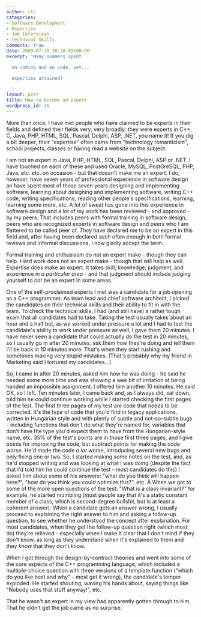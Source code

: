 ```yaml
---
author: rlc
categories:
- Software Development
- Expertise
- Job Interviews
- Technical Skills
comments: true
date: 2009-07-19 20:20:01+00:00
excerpt: 'Many summers spent

  on coding and on code, yet...

  expertise attained?

  '
layout: post
title: How to become an expert
wordpress_id: 36
---
```


More than once, I have met people who have claimed to be experts in their fields and defined their fields very, very broadly: they were experts in C++, C, Java, PHP, HTML, SQL, Pascal, Delphi, ASP, .NET, you name it! If you dig a bit deeper, their "expertise" often came from "technology romanticism", school projects, classes or having read a website on the subject.

I am not an expert in Java, PHP, HTML, SQL, Pascal, Delphi, ASP or .NET. I have touched on each of these and used Oracle, MySQL, PostGreSQL, PHP, Java, etc. etc. on occasion - but that doesn't make me an expert. I do, however, have seven years of professional experience in software design an have spent most of those seven years designing and implementing software, learning about designing and implementing software, writing C++ code, writing specifications, reading other people's specifications, learning, learning some more, etc. A lot of sweat has gone into this experience in software design and a lot of my work has been reviewed - and approved - by my peers. That includes peers with formal training in software design, peers who are recognized experts in software design and peers who I am flattered to be called peer of. _They_ have declared me to be an expert in this field and, after having been declared such often enough in both formal reviews and informal discussions, I now gladly accept the term.

Formal training and enthusiasm do not an expert make - though they can help. Hard work does not an expert make - though that will help as well. _Expertise_ does make an expert. It takes skill, knowledge, judgment, and experience _in a particular area_ - and that judgment should include judging yourself to _not_ be an expert in some areas.

One of the self-proclaimed experts I met was a candidate for a job opening as a C++ programmer. As team lead and chief software architect, I picked the candidates on their technical skills and their ability to fit in with the team. To check the technical skills, I had (and still have) a rather tough exam that all candidates had to take. Taking the test usually takes about an hour and a half but, as we worked under pressure a lot and I had to test the candidate's ability to work under pressure as well, I gave them 20 minutes. I have never seen a candidate that could actually do the test in 20 minutes, so I usually go in after 20 minutes, ask them how they're doing and tell them I'll be back in 10 minutes more. That's when they start rushing and sometimes making very stupid mistakes. (That's probably why my friend in Marketing said I tortured my candidates...)

So, I came in after 20 minutes, asked him how he was doing - he said he needed some more time and was showing a wee bit of irritation at being handed an impossible assignment. I offered him another 10 minutes. He said OK, so I left. Ten minutes later, I came back and, as I always did, sat down, told him he could continue working while I started checking the first pages of the test. The first three pages of my test are code that needs to be corrected. It's the type of code that you'd find in legacy applications, written in Hungarian style and with plenty of subtle and not-so-subtle bugs - including functions that don't do what they're named for, variables that don't have the type you'd expect them to have from the Hungarian-style name, etc. 35% of the test's points are in those first three pages, and I give points for improving the code, but subtract points for making the code worse. He'd made the code _a lot_ worse, introducing several new bugs and only fixing one or two. So, I started making some notes on the test, and, as he'd stopped writing and was looking at what I was doing (despite the fact that I'd told him he could continue the test - most candidates do this) I asked him about some of his answers: "what do you think will happen here?", "how do you think you could optimize this?", etc. Â When we got to some of the more open questions of the test: "What is a class invariant?" for example, he started mumbling (most people say that it's a static constant member of a class, which is second-degree bullshit, but is at least a coherent answer). When a candidate gets an answer wrong, I usually proceed to explaining the right answer to him and asking a follow-up question, to see whether he understood the concept after explanation. For most candidates, when they get the follow-up question right (which most do) they're relieved - especially when I make it clear that I don't mind if they don't know, as long as they understand when it's explained to them and they _know_ that they don't know.

When I got through the design-by-contract theories and went into some of the core aspects of the C++ programming language, which included a multiple-choice question with three versions of a template function ("which do you like best and why" - most get it wrong), the candidate's temper exploded. He started shouting, waving his hands about, saying things like "Nobody uses that stuff anyway!", etc.

That he wasn't an expert in my view had apparently gotten through to him. That he didn't get the job came as no surprise.